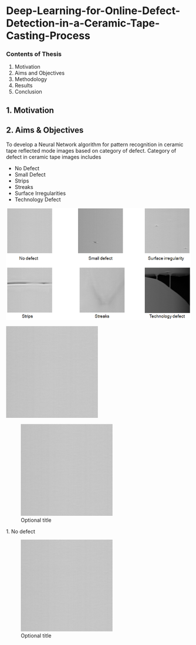 # Deep-Learning-for-Online-Defect-Detection-in-a-Ceramic-Tape-Casting-Process
### Contents of Thesis
1. Motivation
2. Aims and Objectives
3. Methodology
4. Results 
5. Conclusion

## 1. Motivation

## 2. Aims & Objectives

To develop a Neural Network algorithm for pattern recognition in ceramic tape reflected mode images based on category of defect. Category of defect in ceramic tape images includes
* No Defect
* Small Defect
* Strips
* Streaks
* Surface Irregularities
* Technology Defect

![](images/images.png)

<div align="left">
    <img src="/images/nd1.png" width="250px" title="About screen" </img> 
</div><figure>
  <img src="/images/nd1.png" width="250px" alt=".." title="Optional title" />
  <figcaption>Optional title</figcaption>
</figure>
         1. No defect

<figure>
  <img src="/images/nd1.png" width="250px" alt=".." title="Optional title" />
  <figcaption>Optional title</figcaption>
</figure>
